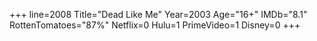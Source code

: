 +++
line=2008
Title="Dead Like Me"
Year=2003
Age="16+"
IMDb="8.1"
RottenTomatoes="87%"
Netflix=0
Hulu=1
PrimeVideo=1
Disney=0
+++

